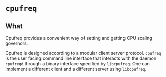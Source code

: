 # `cpufreq`

## What

Cpufreq provides a convenient way of setting and getting CPU scaling governors.

Cpufreq is designed according to a modular client server protocol.  `cpufreq` is the user facing command line interface that interacts with the daemon `cpufreqd` through a binary interface specified by `libcpufreq`. One can implement a different client and a different server using `libcpufreq`.
